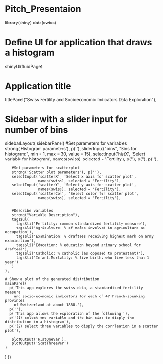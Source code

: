 # Pitch_Presentaion
library(shiny)
data(swiss)

# Define UI for application that draws a histogram
shinyUI(fluidPage(
  
  # Application title
  titlePanel("Swiss Fertility and Socioeconomic Indicators Data Exploration"),
  
  # Sidebar with a slider input for number of bins 
  sidebarLayout(
    sidebarPanel(
       #Set parameters for varirables
       strong('Histogram parameters'), p(''),
       sliderInput("bins", "Bins for histogram:", min = 1, max = 30, value = 15),
       selectInput('histX', 'Select variable for histogram', names(swiss), selected = 'Fertility'),
       p(''), 
       p(''), 
       p(''),
       
       #Set parameters for scatterplot
       strong('Scatter plot parameters'), p(''),
       selectInput('scatterX', 'Select x axis for scatter plot', 
                   names(swiss), selected = 'Fertility'),
       selectInput('scatterY', 'Select y axis for scatter plot', 
                   names(swiss), selected = 'Fertility'),
       selectInput('scatterCol', 'Select color for scatter plot', 
                   names(swiss), selected = 'Fertility'),
       
       
       #Describe variables
       strong("Variable Description"),
       tags$ul(
         tags$li('Fertility: common standardized fertility measure'),
         tags$li('Agriculture: % of males involved in agriculture as occupation'),
         tags$li('Examination: % draftees receiving highest mark on army examination'),
         tags$li('Education: % education beyond primary school for draftees'),
         tags$li('Catholic: % catholic (as opposed to protestant)'),
         tags$li('Infant.Mortality: % live births who live less than 1 year')
       )
    ),
    
    # Show a plot of the generated distribution
    mainPanel(
      p('This app explores the swiss data, a standardized fertility measure 
        and socio-economic indicators for each of 47 French-speaking provinces 
        of Switzerland at about 1888.'),
      p(''),
      p('This app allows the exploration of the following:'),
      p('(1) select one variable and the bin size to disply the distribution in a histogram'),
      p('(2) select three variables to disply the corrleation in a scatter plot'),

       plotOutput('HistOneVar'),
       plotOutput('ScatThreeVar')
    )
  )
))
